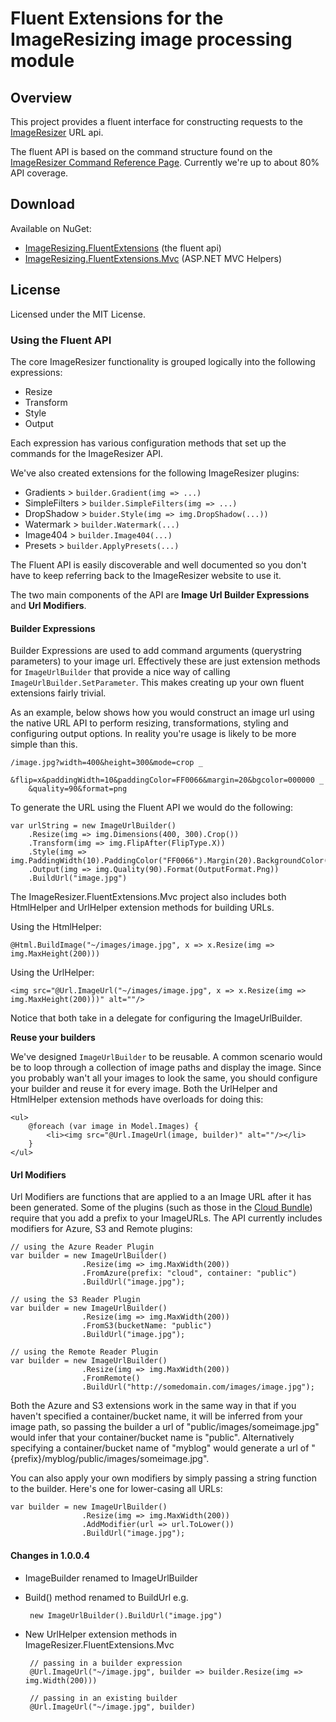 # Fluent Extensions for the ImageResizing image processing module

## Overview

This project provides a fluent interface for constructing requests to the [ImageResizer](http://imageresizing.net) URL api.

The fluent API is based on the command structure found on the [ImageResizer Command Reference Page](http://imageresizing.net/docs/reference). Currently we're up to about 80% API coverage.

## Download

Available on NuGet:

- [ImageResizing.FluentExtensions](http://nuget.org/packages/ImageResizer.FluentExtensions) (the fluent api)
- [ImageResizing.FluentExtensions.Mvc](http://nuget.org/packages/ImageResizer.FluentExtensions.Mvc) (ASP.NET MVC Helpers)

## License

Licensed under the MIT License.

### Using the Fluent API

The core ImageResizer functionality is grouped logically into the following expressions:

- Resize
- Transform
- Style
- Output

Each expression has various configuration methods that set up the commands for the ImageResizer API. 

We've also created extensions for the following ImageResizer plugins:

- Gradients > `builder.Gradient(img => ...)`
- SimpleFilters > `builder.SimpleFilters(img => ...)`
- DropShadow > `buider.Style(img => img.DropShadow(...))`
- Watermark > `builder.Watermark(...)`
- Image404 > `builder.Image404(...)`
- Presets > `builder.ApplyPresets(...)`

The Fluent API is easily discoverable and well documented so you don't have to keep referring back to the ImageResizer website to use it.

The two main components of the API are **Image Url Builder Expressions** and **Url Modifiers**. 

#### Builder Expressions

Builder Expressions are used to add command arguments (querystring parameters) to your image url. Effectively these are just extension methods for `ImageUrlBuilder` that provide a nice way of calling `ImageUrlBuilder.SetParameter`. This makes creating up your own fluent extensions fairly trivial.

As an example, below shows how you would construct an image url using the native URL API to perform resizing, transformations, styling and configuring output options. In reality you're usage is likely to be more simple than this.

	/image.jpg?width=400&height=300&mode=crop _
		&flip=x&paddingWidth=10&paddingColor=FF0066&margin=20&bgcolor=000000 _
		&quality=90&format=png

To generate the URL using the Fluent API we would do the following:

    var urlString = new ImageUrlBuilder()
        .Resize(img => img.Dimensions(400, 300).Crop())
        .Transform(img => img.FlipAfter(FlipType.X))
        .Style(img => img.PaddingWidth(10).PaddingColor("FF0066").Margin(20).BackgroundColor("000000"))
        .Output(img => img.Quality(90).Format(OutputFormat.Png))
		.BuildUrl("image.jpg")

The ImageResizer.FluentExtensions.Mvc project also includes both HtmlHelper and UrlHelper extension methods for building URLs.

Using the HtmlHelper:

	@Html.BuildImage("~/images/image.jpg", x => x.Resize(img => img.MaxHeight(200)))

Using the UrlHelper:

	<img src="@Url.ImageUrl("~/images/image.jpg", x => x.Resize(img => img.MaxHeight(200)))" alt=""/>

Notice that both take in a delegate for configuring the ImageUrlBuilder.

**Reuse your builders**

We've designed `ImageUrlBuilder` to be reusable. A common scenario would be to loop through a collection of image paths and display the image. Since you probably wan't all your images to look the same, you should configure your builder and reuse it for every image. Both the UrlHelper and HtmlHelper extension methods have overloads for doing this:

	<ul>
		@foreach (var image in Model.Images) {
			<li><img src="@Url.ImageUrl(image, builder)" alt=""/></li>
		}
	</ul>

#### Url Modifiers

Url Modifiers are functions that are applied to a an Image URL after it has been generated. Some of the plugins (such as those in the [Cloud Bundle](http://imageresizing.net/plugins/bundles/3)) require that you add a prefix to your ImageURLs. The API currently includes modifiers for Azure, S3 and Remote plugins:

	// using the Azure Reader Plugin
	var builder = new ImageUrlBuilder()
					.Resize(img => img.MaxWidth(200))
					.FromAzure(prefix: "cloud", container: "public")
					.BuildUrl("image.jpg");

	// using the S3 Reader Plugin
	var builder = new ImageUrlBuilder()
					.Resize(img => img.MaxWidth(200))
					.FromS3(bucketName: "public")
					.BuildUrl("image.jpg");
					
	// using the Remote Reader Plugin
	var builder = new ImageUrlBuilder()
					.Resize(img => img.MaxWidth(200))
					.FromRemote()
					.BuildUrl("http://somedomain.com/images/image.jpg");

Both the Azure and S3 extensions work in the same way in that if you haven't specified a container/bucket name, it will be inferred from your image path, so passing the builder a url of "public/images/someimage.jpg" would infer that your container/bucket name is "public". Alternatively specifying a container/bucket name of "myblog" would generate a url of "{prefix}/myblog/public/images/someimage.jpg".

You can also apply your own modifiers by simply passing a string function to the builder. Here's one for lower-casing all URLs:

	var builder = new ImageUrlBuilder()
					.Resize(img => img.MaxWidth(200))
					.AddModifier(url => url.ToLower())
					.BuildUrl("image.jpg");

#### Changes in 1.0.0.4

 - ImageBuilder renamed to ImageUrlBuilder
 - Build() method renamed to BuildUrl e.g.

	 	new ImageUrlBuilder().BuildUrl("image.jpg")

 - New UrlHelper extension methods in ImageResizer.FluentExtensions.Mvc
	
		// passing in a builder expression
		@Url.ImageUrl("~/image.jpg", builder => builder.Resize(img => img.Width(200)))  

		// passing in an existing builder
		@Url.ImageUrl("~/image.jpg", builder) 

